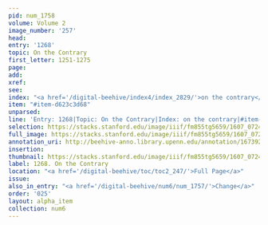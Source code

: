 ```yaml
---
pid: num_1758
volume: Volume 2
image_number: '257'
head:
entry: '1268'
topic: On the Contrary
first_letter: 1251-1275
page:
add:
xref:
see:
index: "<a href='/digital-beehive/index4/index_2829/'>on the contrary</a>"
item: "#item-d623c3d68"
unparsed:
line: 'Entry: 1268|Topic: On the Contrary|Index: on the contrary|#item-d623c3d68'
selection: https://stacks.stanford.edu/image/iiif/fm855tg5659/1607_0724/428,2785,2745,181/full/0/default.jpg
full_image: https://stacks.stanford.edu/image/iiif/fm855tg5659/1607_0724/full/full/0/default.jpg
annotation_uri: http://beehive-anno.library.upenn.edu/annotation/1673924574252
insertion:
thumbnail: https://stacks.stanford.edu/image/iiif/fm855tg5659/1607_0724/428,2785,600,180/250,/0/default.jpg
label: 1268. On the Contrary
location: "<a href='/digital-beehive/toc/toc2_247/'>Full Page</a>"
issue:
also_in_entry: "<a href='/digital-beehive/num6/num_1757/'>Change</a>"
order: '025'
layout: alpha_item
collection: num6
---
```

